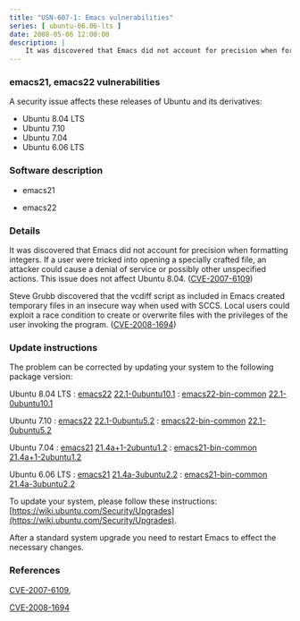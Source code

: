 ```yaml
---
title: "USN-607-1: Emacs vulnerabilities"
series: [ ubuntu-06.06-lts ]
date: 2008-05-06 12:00:00
description: |
    It was discovered that Emacs did not account for precision when formatting integers. If a user were tricked into opening a specially crafted file, an attacker could cause a denial of service or possibly other unspecified actions. This issue does not affect Ubuntu 8.04. ([CVE-2007-6109](http://people.ubuntu.com/~ubuntu-security/cve/CVE-2007-6109))
--- 
```

 
### emacs21, emacs22 vulnerabilities

A security issue affects these releases of Ubuntu and its derivatives:

* Ubuntu 8.04 LTS
* Ubuntu 7.10
* Ubuntu 7.04
* Ubuntu 6.06 LTS

### Software description

* emacs21 

* emacs22 

### Details

It was discovered that Emacs did not account for precision when formatting integers. If a user were tricked into opening a specially crafted file, an attacker could cause a denial of service or possibly other unspecified actions. This issue does not affect Ubuntu 8.04. ([CVE-2007-6109](http://people.ubuntu.com/~ubuntu-security/cve/CVE-2007-6109))

Steve Grubb discovered that the vcdiff script as included in Emacs created temporary files in an insecure way when used with SCCS. Local users could exploit a race condition to create or overwrite files with the privileges of the user invoking the program. ([CVE-2008-1694](http://people.ubuntu.com/~ubuntu-security/cve/CVE-2008-1694)) 

### Update instructions

The problem can be corrected by updating your system to the following package version:

Ubuntu 8.04 LTS
 : [emacs22](https://launchpad.net/ubuntu/+source/emacs22) <span> [22.1-0ubuntu10.1](https://launchpad.net/ubuntu/+source/emacs22/22.1-0ubuntu10.1) </span> 
 : [emacs22-bin-common](https://launchpad.net/ubuntu/+source/emacs22) <span> [22.1-0ubuntu10.1](https://launchpad.net/ubuntu/+source/emacs22/22.1-0ubuntu10.1) </span> 

Ubuntu 7.10
 : [emacs22](https://launchpad.net/ubuntu/+source/emacs22) <span> [22.1-0ubuntu5.2](https://launchpad.net/ubuntu/+source/emacs22/22.1-0ubuntu5.2) </span> 
 : [emacs22-bin-common](https://launchpad.net/ubuntu/+source/emacs22) <span> [22.1-0ubuntu5.2](https://launchpad.net/ubuntu/+source/emacs22/22.1-0ubuntu5.2) </span> 

Ubuntu 7.04
 : [emacs21](https://launchpad.net/ubuntu/+source/emacs21) <span> [21.4a+1-2ubuntu1.2](https://launchpad.net/ubuntu/+source/emacs21/21.4a+1-2ubuntu1.2) </span> 
 : [emacs21-bin-common](https://launchpad.net/ubuntu/+source/emacs21) <span> [21.4a+1-2ubuntu1.2](https://launchpad.net/ubuntu/+source/emacs21/21.4a+1-2ubuntu1.2) </span> 

Ubuntu 6.06 LTS
 : [emacs21](https://launchpad.net/ubuntu/+source/emacs21) <span> [21.4a-3ubuntu2.2](https://launchpad.net/ubuntu/+source/emacs21/21.4a-3ubuntu2.2) </span> 
 : [emacs21-bin-common](https://launchpad.net/ubuntu/+source/emacs21) <span> [21.4a-3ubuntu2.2](https://launchpad.net/ubuntu/+source/emacs21/21.4a-3ubuntu2.2) </span> 

To update your system, please follow these instructions: [https://wiki.ubuntu.com/Security/Upgrades](https://wiki.ubuntu.com/Security/Upgrades).

After a standard system upgrade you need to restart Emacs to effect the necessary changes. 

### References

 [CVE-2007-6109](http://people.ubuntu.com/~ubuntu-security/cve/CVE-2007-6109), 

 [CVE-2008-1694](http://people.ubuntu.com/~ubuntu-security/cve/CVE-2008-1694)
 
